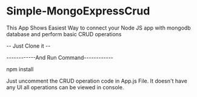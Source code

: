# Simple-MongoExpressCrud
This App Shows Easiest Way to connect your Node JS app with mongodb database and perform basic CRUD operations

-- Just Clone it --

------------And Run Command------------

npm install


Just uncomment the CRUD operation code in App.js File.
It doesn't have any UI all operations can be viewed in console.

